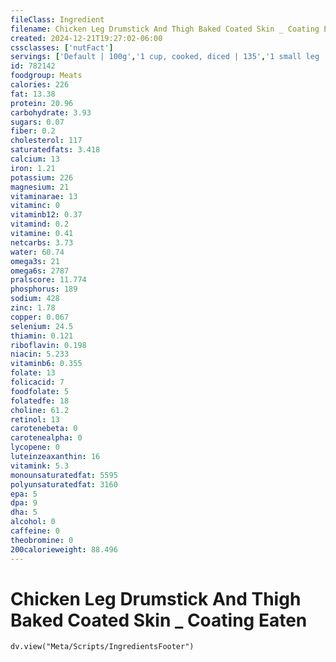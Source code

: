 ```yaml
---
fileClass: Ingredient
filename: Chicken Leg Drumstick And Thigh Baked Coated Skin _ Coating Eaten
created: 2024-12-21T19:27:02-06:00
cssclasses: ['nutFact']
servings: ['Default | 100g','1 cup, cooked, diced | 135','1 small leg | 165','1 medium leg | 195','1 large leg | 250','1 leg, ns as to size | 195','1 oz, cooked | 28','1 leg quarter (yield after cooking, bone removed) | 195']
id: 782142
foodgroup: Meats
calories: 226
fat: 13.38
protein: 20.96
carbohydrate: 3.93
sugars: 0.07
fiber: 0.2
cholesterol: 117
saturatedfats: 3.418
calcium: 13
iron: 1.21
potassium: 226
magnesium: 21
vitaminarae: 13
vitaminc: 0
vitaminb12: 0.37
vitamind: 0.2
vitamine: 0.41
netcarbs: 3.73
water: 60.74
omega3s: 21
omega6s: 2787
pralscore: 11.774
phosphorus: 189
sodium: 428
zinc: 1.78
copper: 0.067
selenium: 24.5
thiamin: 0.121
riboflavin: 0.198
niacin: 5.233
vitaminb6: 0.355
folate: 13
folicacid: 7
foodfolate: 5
folatedfe: 18
choline: 61.2
retinol: 13
carotenebeta: 0
carotenealpha: 0
lycopene: 0
luteinzeaxanthin: 16
vitamink: 5.3
monounsaturatedfat: 5595
polyunsaturatedfat: 3160
epa: 5
dpa: 9
dha: 5
alcohol: 0
caffeine: 0
theobromine: 0
200calorieweight: 88.496
---
```


# Chicken Leg Drumstick And Thigh Baked Coated Skin _ Coating Eaten

```dataviewjs
dv.view("Meta/Scripts/IngredientsFooter")
```